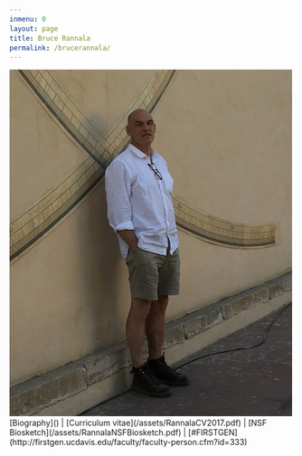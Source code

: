 ```yaml
---
inmenu: 0
layout: page
title: Bruce Rannala
permalink: /brucerannala/
---
```


<img src="/assets/bruce2018-3.jpg" alt="Drawing" style="width: 500px;" />  
[Biography]() | [Curriculum vitae](/assets/RannalaCV2017.pdf) | [NSF Biosketch](/assets/RannalaNSFBiosketch.pdf) | [#FIRSTGEN](http://firstgen.ucdavis.edu/faculty/faculty-person.cfm?id=333)

